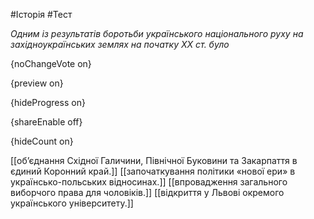 #Історія #Тест

*Одним із результатів боротьби українського національного руху на
західноукраїнських землях на початку XX ст. було*

{noChangeVote on}

{preview on}

{hideProgress on}

{shareEnable off}

{hideCount on}

[[об’єднання Східної Галичини, Північної Буковини та Закарпаття в єдиний Коронний край.]]
[[започаткування політики «нової ери» в українсько-польських відносинах.]]
[[впровадження загального виборчого права для чоловіків.]]
[[відкриття у Львові окремого українського університету.]]
